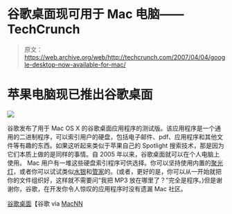 # 谷歌桌面现可用于 Mac 电脑——TechCrunch

> 原文：<https://web.archive.org/web/http://techcrunch.com/2007/04/04/google-desktop-now-available-for-mac/>

# 苹果电脑现已推出谷歌桌面

![](img/7bb14074f27226b0931d58253c13046f.png)

谷歌发布了用于 Mac OS X 的谷歌桌面应用程序的测试版。该应用程序是一个通用的二进制程序，可以索引用户的硬盘，包括电子邮件、pdf、应用程序和其他文件等有趣的东西。如果这听起来类似于苹果自己的 Spotlight 搜索技术，那是因为它们本质上做的是同样的事情。自 2005 年以来，谷歌桌面就可以在个人电脑上使用。
 Mac 用户有一堆这些硬盘索引程序可供选择。你可以坚持使用内置的[聚光灯](https://web.archive.org/web/20210307085136/http://www.apple.com/macosx/features/spotlight/)，或者你可以试试类似[水银](https://web.archive.org/web/20210307085136/http://quicksilver.blacktree.com/)和[管家](https://web.archive.org/web/20210307085136/http://www.manytricks.com/butler/)的。(或者，更好的是，你可以从一开始就把你的文件组织好，这样就不需要问“我把 MP3 放在哪里了？”完全是程序。)但是谢谢你，谷歌，在开发你令人惊叹的应用程序时没有遗漏 Mac 社区。

[谷歌桌面](https://web.archive.org/web/20210307085136/http://desktop.google.com/mac/index.html)【谷歌 via [MacNN](https://web.archive.org/web/20210307085136/http://www.macnn.com/articles/07/04/04/google.desktop.for.mac/)